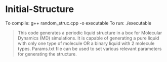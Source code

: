 # Initial-Structure

To compile: g++ random_struc.cpp -o executable
To run: ./executable

> This code generates a periodic liquid structure in a box for Molecular Dynamics (MD) simulations. 
> It is capable of generating a pure liquid with only one type of molecule OR a binary liquid with 2 molecule types.
> Params.txt file can be used to set various relevant parameters for generating the structure.

